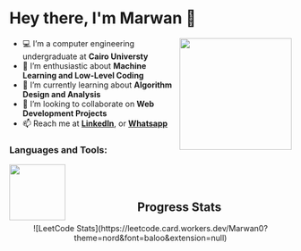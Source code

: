 # Hey there, I'm Marwan 👋

<a href="https://imgbb.com/"><img src="https://i.ibb.co/DYJVRfY/aaa.png" width=200vw heigth=200vw  align="right"/></a>


- 💻 I’m a computer engineering undergraduate at <b>Cairo Universty</b> 
- 🔭 I’m enthusiastic about <b>Machine Learning and Low-Level Coding</b> 
- 🌱 I’m currently learning about <b>Algorithm Design and Analysis</b>
- 👯 I’m looking to collaborate on <b>Web Development Projects</b>
- 📫 Reach me at <a href =https://www.linkedin.com/in/marwan8/><b> LinkedIn</b></a>, or <a href="https://api.whatsapp.com/send/?phone=201272404140"><b>Whatsapp</b></a> 

<h3 align="left">Languages and Tools:</h3>
<div align="center"></div>
<a href="https://imgbb.com/"><img src="https://skills.thijs.gg/icons?i=js,html,css,wasm" width=100vw heigth=100vw  align="left"/></a>

 <br> <br>
<h2 align="center">Progress Stats</h2>
<div align="center">
![LeetCode Stats](https://leetcode.card.workers.dev/Marwan0?theme=nord&font=baloo&extension=null)
</div>
